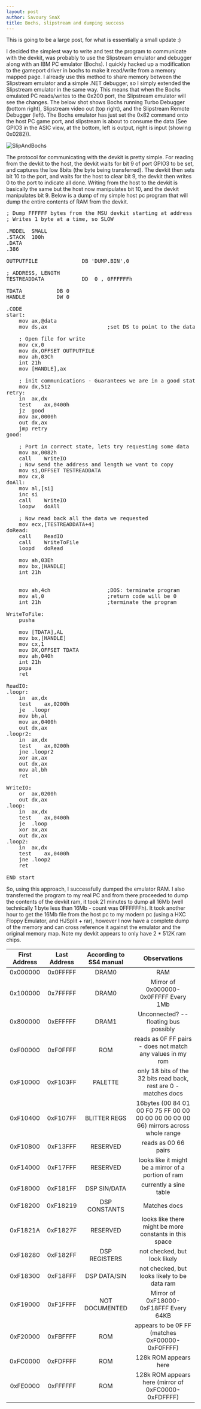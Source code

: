 ```yaml
---
layout: post
author: Savoury SnaX
title: Bochs, slipstream and dumping success
---
```


This is going to be a large post, for what is essentially a small update :)

I decided the simplest way to write and test the program to communicate with the devkit, was probably to use the Slipstream emulator and debugger along with an IBM PC emulator (Bochs). I quickly hacked up a modification to the gameport driver in bochs to make it read/write from a memory mapped page. I already use this method to share memory between the Slipstream emulator and a simple .NET debugger, so I simply extended the Slipstream emulator in the same way. This means that when the Bochs emulated PC reads/writes to the 0x200 port, the Slipstream emulator will see the changes. The below shot shows Bochs running Turbo Debugger (bottom right), Slipstream video out (top right), and the Slipstream Remote Debugger (left). The Bochs emulator has just set the 0x82 command onto the host PC game port, and slipstream is about to consume the data (See GPIO3 in the ASIC view, at the bottom, left is output, right is input (showing 0x0282)).

![SlipAndBochs](/MSU/images/SlipAndBochs.png)

The protocol for communicating with the devkit is pretty simple. For reading from the devkit to the host, the devkit waits for bit 9 of port GPIO3 to be set, and captures the low 8bits (the byte being transferred). The devkit then sets bit 10 to the port, and waits for the host to clear bit 9, the devkit then writes 0 to the port to indicate all done. Writing from the host to the devkit is basically the same but the host now manipulates bit 10, and the devkit manipulates bit 9. Below is a dump of my simple host pc program that will dump the entire contents of RAM from the devkit.

<pre>
; Dump FFFFFF bytes from the MSU devkit starting at address 0
; Writes 1 byte at a time, so SLOW

.MODEL  SMALL
.STACK  100h
.DATA
.386

OUTPUTFILE              DB 'DUMP.BIN',0

; ADDRESS, LENGTH
TESTREADDATA            DD  0 , 0FFFFFFh

TDATA			DB 0
HANDLE			DW 0

.CODE
start:
	mov	ax,@data
	mov	ds,ax                   ;set DS to point to the data segment

	; Open file for write
	mov	cx,0
	mov	dx,OFFSET OUTPUTFILE
	mov	ah,03Ch
	int	21h
	mov	[HANDLE],ax

	; init communications - Guarantees we are in a good state for talking to the kit
	mov	dx,512
retry:
	in	ax,dx
	test	ax,0400h
	jz	good
	mov	ax,0000h
	out	dx,ax
	jmp	retry
good:

	; Port in correct state, lets try requesting some data
	mov	ax,0082h
	call	WriteIO
	; Now send the address and length we want to copy
	mov	si,OFFSET TESTREADDATA
	mov	cx,8
doAll:
	mov	al,[si]
	inc	si
	call	WriteIO
	loopw	doAll

	; Now read back all the data we requested
	mov	ecx,[TESTREADDATA+4]
doRead:
	call	ReadIO
	call	WriteToFile
	loopd	doRead

	mov	ah,03Eh
	mov	bx,[HANDLE]
	int	21h


	mov	ah,4ch                  ;DOS: terminate program
	mov	al,0                    ;return code will be 0
	int	21h                     ;terminate the program

WriteToFile:
	pusha

	mov	[TDATA],AL
	mov	bx,[HANDLE]
	mov	cx,1
	mov	DX,OFFSET TDATA
	mov	ah,040h
	int	21h
	popa
	ret

ReadIO:
.loopr:
	in	ax,dx
	test	ax,0200h
	je	.loopr
	mov	bh,al 
	mov	ax,0400h
	out	dx,ax
.loopr2:
	in	ax,dx
	test	ax,0200h
	jne	.loopr2
	xor	ax,ax
	out	dx,ax
	mov	al,bh
	ret

WriteIO:
	or	ax,0200h
	out	dx,ax
.loop:
	in	ax,dx
	test	ax,0400h
	je	.loop  
	xor	ax,ax
	out	dx,ax
.loop2:
	in	ax,dx
	test	ax,0400h
	jne	.loop2
	ret

END start
</pre>

So, using this approach, I successfully dumped the emulator RAM. I also transferred the program to my real PC and from there proceeded to dump the contents of the devkit ram, it took 21 minutes to dump all 16Mb (well technically 1 byte less than 16Mb - count was 0FFFFFFh). It took another hour to get the 16Mb file from the host pc to my modern pc (using a HXC Floppy Emulator, and HJSplit + rar), however I now have a complete dump of the memory and can cross reference it against the emulator and the original memory map. Note my devkit appears to only have 2 * 512K ram chips.

| First Address | Last Address | According to SS4 manual | Observations |
|:-------------:|:------------:|:-----------------------:|:------------:|
|0x000000 | 0x0FFFFF | DRAM0 | RAM |
|0x100000 | 0x7FFFFF | DRAM0 | Mirror of 0x000000-0x0FFFFF Every 1Mb |
|0x800000 | 0xEFFFFF | DRAM1 | Unconnected? -- floating bus possibly |
|0xF00000 | 0xF0FFFF | ROM | reads as 0F FF pairs - does not match any values in my rom |
|0xF10000 | 0xF103FF | PALETTE | only 18 bits of the 32 bits read back, rest are 0 - matches docs |
|0xF10400 | 0xF107FF | BLITTER REGS | 16bytes (00 84 01 00 F0 75 FF 00 00 00 00 00 00 00 00 66) mirrors across whole range |
|0xF10800 | 0xF13FFF | RESERVED | reads as 00 66 pairs |
|0xF14000 | 0xF17FFF | RESERVED | looks like it might be a mirror of a portion of ram |
|0xF18000 | 0xF181FF | DSP SIN/DATA | currently a sine table |
|0xF18200 | 0xF18219 | DSP CONSTANTS | Matches docs |
|0xF1821A | 0xF1827F | RESERVED | looks like there might be more constants in this space |
|0xF18280 | 0xF182FF | DSP REGISTERS | not checked, but look likely
|0xF18300 | 0xF18FFF | DSP DATA/SIN | not checked, but looks likely to be data ram |
|0xF19000 | 0xF1FFFF | NOT DOCUMENTED | Mirror of 0xF18000-0xF18FFF Every 64KB |
|0xF20000 | 0xFBFFFF | ROM | appears to be 0F FF (matches 0xF00000-0xF0FFFF) |
|0xFC0000 | 0xFDFFFF | ROM | 128k ROM appears here |
|0xFE0000 | 0xFFFFFF | ROM | 128k ROM appears here (mirror of 0xFC0000-0xFDFFFF) |


